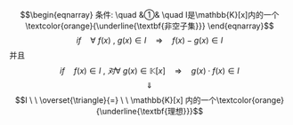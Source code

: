 $$\begin{eqnarray}
条件: \quad
&①& \quad I是\mathbb{K}[x]内的一个\textcolor{orange}{\underline{\textbf{非空子集}}} 
\end{eqnarray}$$
$$if \quad \forall \ f(x) \ , \ g(x) \in I \quad \Rightarrow \quad f(x)- g(x) \in I$$
并且
$$if \quad f(x)\in I \ , \ 对\forall \ g(x) \in \mathbb{K}[x] \quad \Rightarrow \quad g(x) \cdot f(x) \in I $$
$$\quad \Downarrow \quad $$$$I  \ \  \overset{\triangle}{=} \ \ \mathbb{K}[x] 内的一个\textcolor{orange}{\underline{\textbf{理想}}}$$